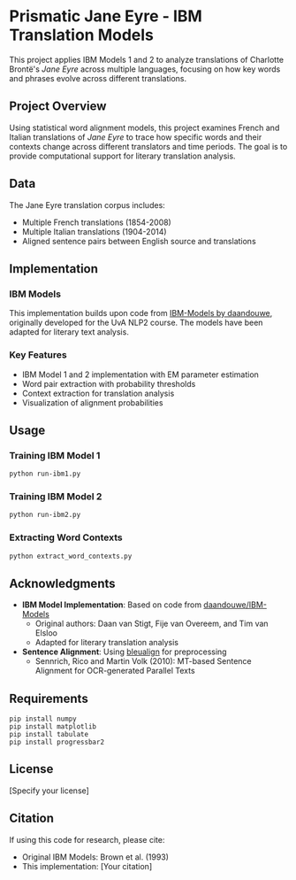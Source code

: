 # Prismatic Jane Eyre - IBM Translation Models

This project applies IBM Models 1 and 2 to analyze translations of Charlotte Brontë's _Jane Eyre_ across multiple languages, focusing on how key words and phrases evolve across different translations.

## Project Overview

Using statistical word alignment models, this project examines French and Italian translations of _Jane Eyre_ to trace how specific words and their contexts change across different translators and time periods. The goal is to provide computational support for literary translation analysis.

## Data

The Jane Eyre translation corpus includes:

- Multiple French translations (1854-2008)
- Multiple Italian translations (1904-2014)
- Aligned sentence pairs between English source and translations

## Implementation

### IBM Models

This implementation builds upon code from [IBM-Models by daandouwe](https://github.com/daandouwe/IBM-Models), originally developed for the UvA NLP2 course. The models have been adapted for literary text analysis.

### Key Features

- IBM Model 1 and 2 implementation with EM parameter estimation
- Word pair extraction with probability thresholds
- Context extraction for translation analysis
- Visualization of alignment probabilities

## Usage

### Training IBM Model 1

```bash
python run-ibm1.py
```

### Training IBM Model 2

```bash
python run-ibm2.py
```

### Extracting Word Contexts

```bash
python extract_word_contexts.py
```

## Acknowledgments

- **IBM Model Implementation**: Based on code from [daandouwe/IBM-Models](https://github.com/daandouwe/IBM-Models)
  - Original authors: Daan van Stigt, Fije van Overeem, and Tim van Elsloo
  - Adapted for literary translation analysis
- **Sentence Alignment**: Using [bleualign](https://github.com/rsennrich/Bleualign) for preprocessing
  - Sennrich, Rico and Martin Volk (2010): MT-based Sentence Alignment for OCR-generated Parallel Texts

## Requirements

```
pip install numpy
pip install matplotlib
pip install tabulate
pip install progressbar2
```

## License

[Specify your license]

## Citation

If using this code for research, please cite:

- Original IBM Models: Brown et al. (1993)
- This implementation: [Your citation]
